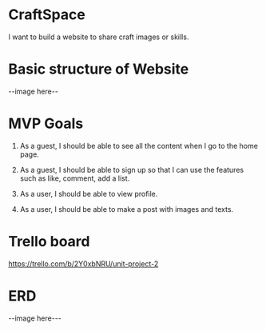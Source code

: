 # CraftSpace
I want to build a website to share craft images or skills.

# Basic structure of Website
--image here--

# MVP Goals

1. As a guest, I should be able to see all the content when I go to the home page.

2. As a guest, I should be able to sign up so that I can use the features such as like, comment, add a list.

3. As a user, I should be able to view profile.

4. As a user, I should be able to make a post with images and texts.

# Trello board

https://trello.com/b/2Y0xbNRU/unit-project-2

# ERD
--image here---

